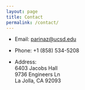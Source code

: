 ```yaml
---
layout: page
title: Contact
permalink: /contact/
---
```



- Email: parinaz@ucsd.edu

- Phone: +1 (858) 534-5208

- Address: <br>
6403 Jacobs Hall <br>
9736 Engineers Ln <br>
La Jolla, CA 92093

<br>
<br>



